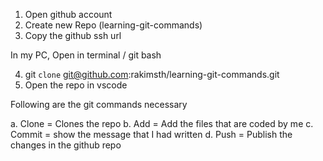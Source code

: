 1. Open github account
2. Create new Repo (learning-git-commands)
3. Copy the github ssh url

In my PC, Open in terminal / git bash

4. git `clone` git@github.com:rakimsth/learning-git-commands.git
5. Open the repo in vscode

Following are the git commands necessary

a. Clone = Clones the repo
b. Add = Add the files that are coded by me
c. Commit = show the message that I had written
d. Push = Publish the changes in the github repo
